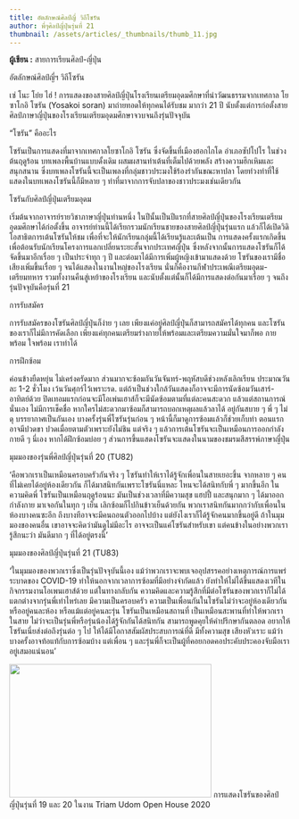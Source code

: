 ```yaml
---
title: อัตลักษณ์ศิลป์ญี่ วิถีโซรัน
author: พี่ๆศิลป์ญี่ปุ่นรุ่นที่ 21
thumbnail: /assets/articles/_thumbnails/thumb_11.jpg
---
```


**ผู้เขียน :** สายการเรียนศิลป์-ญี่ปุ่น

อัตลักษณ์ศิลป์ญี่ฯ วิถีโซรัน

เซ่ โนะ โย่ย ไฮ่ !
การแสดงของสายศิลป์ญี่ปุ่นโรงเรียนเตรียมอุดมศึกษาที่นำวัฒนธรรมจากเทศกาล
โยซาโกอิ โซรัน (Yosakoi soran) มาถ่ายทอดให้ทุกคนได้รับชม มากว่า 21 ปี
นับตั้งแต่การก่อตั้งสายศิลป์ภาษาญี่ปุ่นของโรงเรียนเตรียมอุดมศึกษาจวบจนถึงรุ่นปัจจุบัน

“โซรัน” คืออะไร

โซรันเป็นการแสดงที่มาจากเทศกาลโยซาโกอิ โซรัน ซึ่งจัดขึ้นที่เมืองฮอกไกโด
อำเภอซัปโปโร ในช่วงต้นฤดูร้อน บทเพลงพื้นบ้านแบบดั้งเดิม
ผสมผสานท่าเต้นที่เต็มไปด้วยพลัง สร้างความฮึกเหิมและสนุกสนาน
ซึ่งบทเพลงโซรันนี้จะเป็นเพลงที่กลุ่มชาวประมงใช้ร้องรำกันขณะหาปลา
โดยท่วงท่าที่ใช้แสดงในบทเพลงโซรันนี้ก็มีหลาย ๆ
ท่าที่มาจากการจับปลาของชาวประมงเช่นเดียวกัน

โซรันกับศิลป์ญี่ปุ่นเตรียมอุดม

เริ่มต้นจากอาจารย์รายวิชาภาษาญี่ปุ่นท่านหนึ่ง
ในปีนั้นเป็นปีแรกที่สายศิลป์ญี่ปุ่นของโรงเรียนเตรียมอุดมศึกษาได้ก่อตั้งขึ้น
อาจารย์ท่านนี้ได้เรียกรวมนักเรียนชายของสายศิลป์ญี่ปุ่นรุ่นแรก
แล้วก็ได้เปิดวิดิโอสาธิตการเต้นโซรันให้ชม
เพื่อที่จะให้นักเรียนกลุ่มนี้ได้เรียนรู้และเต้นเป็น
การแสดงครั้งแรกเกิดขึ้นเพื่อต้อนรับนักเรียนโครงการแลกเปลี่ยนระยะสั้นจากประเทศญี่ปุ่น
ซึ่งหลังจากนั้นการแสดงโซรันก็ได้จัดขึ้นมาอีกเรื่อย ๆ เป็นประจำทุก ๆ ปี
และต่อมาได้มีการเพิ่มผู้หญิงเข้ามาแสดงด้วย
โซรันของเรามีชื่อเสียงเพิ่มขึ้นเรื่อย ๆ จนได้แสดงในงานใหญ่ของโรงเรียน
นั่นก็คืองานกีฬาประเพณีเตรียมอุดม-เตรียมทหาร
รวมทั้งงานคืนสู่เหย้าของโรงเรียน
และนับตั้งแต่นั้นก็ได้มีการแสดงต่อกันมาเรื่อย ๆ
จนถึงรุ่นปัจจุบันคือรุ่นที่ 21

การรับสมัคร

การรับสมัครของโซรันศิลป์ญี่ปุ่นก็ง่าย ๆ เลย
เพียงแค่อยู่ศิลป์ญี่ปุ่นก็สามารถสมัครได้ทุกคน
และโซรันของเราก็ไม่มีการคัดเลือก
เพียงแค่ทุกคนเตรียมร่างกายให้พร้อมและเตรียมความมั่นใจมาก็พอ กายพร้อม
ใจพร้อม เราทำได้

การฝึกซ้อม

ค่อนข้างยืดหยุ่น ไม่เคร่งครัดมาก
ส่วนมากจะซ้อมกันวันจันทร์-พฤหัสบดีช่วงหลังเลิกเรียน ประมาณวันละ 1-2
ชั่วโมง เว้นวันศุกร์ไว้เพราะรด.
แต่ถ้าเป็นช่วงใกล้วันแสดงก็อาจจะมีการนัดซ้อมวันเสาร์-อาทิตย์ด้วย
ปิดเทอมแรกก่อนจะมีโอเพ่นเฮาส์ก็จะมีนัดซ้อมตามที่แต่ละคนสะดวก
แล้วแต่สถานการณ์นั่นเอง ไม่มีการเช็คชื่อ
หากใครไม่สะดวกมาซ้อมก็สามารถบอกเหตุผลแล้วลาได้ อยู่กันสบาย ๆ พี่ ๆ ไม่ดุ
บรรยากาศเป็นกันเอง บางครั้งรุ่นพี่โซรันรุ่นก่อน ๆ
หน้านี้ก็มาดูการซ้อมแล้วก็ช่วยเก็บท่า ตอนแรกอาจมีปวดขา
ปวดเมื่อยตามตัวเพราะยังไม่ชิน แต่จริง ๆ
แล้วการเต้นโซรันจะเป็นเหมือนการออกกำลังกายดี ๆ นี่เอง หากได้ฝึกซ้อมบ่อย
ๆ ส่วนการขึ้นแสดงโซรันจะแสดงในนามของชมรมสีสรรพ์ภาษาญี่ปุ่น

มุมมองของรุ่นพี่ศิลป์ญี่ปุ่นรุ่นที่ 20 (TU82)

‘คือพวกเราเป็นเหมือนครอบครัวกันจริง ๆ
โซรันทำให้เราได้รู้จักเพื่อนในสายเยอะขึ้น จากหลาย ๆ
คนที่ไม่เคยได้อยู่ห้องเดียวกัน ก็ได้มาสนิทกันเพราะโซรันนี่แหละ
ไหนจะได้สนิทกับพี่ ๆ มากขึ้นอีก ในความคิดพี่ โซรันเป็นเหมือนฤดูร้อนนะ
มันเป็นช่วงเวลาที่มีความสุข แฮปปี้ และสนุกมาก ๆ ได้มาออกกำลังกาย
มาเจอกันในทุก ๆ เย็น เลิกซ้อมก็ไปกินข้าวเย็นด้วยกัน
พวกเราสนิทกันมากกว่ากับเพื่อนในห้องบางคนซะอีก
ถึงบางทีอาจจะมีคนถอนตัวออกไปบ้าง แต่ยังไงเราก็ได้รู้จักคนมากขึ้นอยู่ดี
ถ้าในมุมมองของคนอื่น เขาอาจจะคิดว่ามันดูไม่มีอะไร
อาจจะเป็นแค่โซรันสำหรับเขา แต่คนข้างในอย่างพวกเรารู้สึกนะว่า มันดีมาก ๆ
ที่ได้อยู่ตรงนี้’

มุมมองของศิลป์ญี่ปุ่นรุ่นที่ 21 (TU83)

‘ในมุมมองของพวกเราซึ่งเป็นรุ่นปัจจุบันนี้เอง
แม้ว่าพวกเราจะพบเจออุปสรรคอย่างเหตุการณ์การแพร่ระบาดของ COVID-19
ทำให้นอกจากเวลาการซ้อมที่มีอย่างจำกัดแล้ว
ยังทำให้ไม่ได้ขึ้นแสดงเวทีในกิจกรรมงานโอเพนเฮาส์ด้วย แต่ในทางกลับกัน
ความคิดและความรู้สึกที่มีต่อโซรันของพวกเราก็ไม่ได้แตกต่างจากรุ่นพี่เท่าไหร่เลย
มีความเป็นครอบครัว
ความเป็นเพื่อนกันในโซรันไม่ว่าจะอยู่ห้องเดียวกันหรืออยู่คนละห้อง
หรือแม้แต่อยู่คนละรุ่น โซรันเป็นเหมือนสถานที่
เป็นเหมือนสะพานที่ทำให้พวกเราในสาย
ไม่ว่าจะเป็นรุ่นพี่หรือรุ่นน้องได้รู้จักกันได้สนิทกัน
สามารถพูดคุยให้คำปรึกษากันตลอด อยากให้โซรันเนี่ยส่งต่อถึงรุ่นต่อ ๆ ไป
ให้ได้มีโอกาสสัมผัสประสบการณ์ที่ดี มีทั้งความสุข เสียงหัวเราะ
แม้ว่าบางครั้งอาจท้อแท้กับการซ้อมบ้าง แต่เพื่อน ๆ
และรุ่นพี่ก็จะเป็นผู้ที่คอยกอดคอประคับประคองจับมือเราอยู่เสมอแน่นอน’

<img src="/assets/articles/Arts-Japanese_assets/media/image1.png" style="width:3.77083in;height:2.48958in" />  
การแสดงโซรันของศิลป์ญี่ปุ่นรุ่นที่ 19 และ 20 ในงาน Triam Udom Open House
2020
